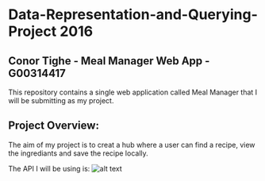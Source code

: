 # Data-Representation-and-Querying-Project 2016
## Conor Tighe - Meal Manager Web App - G00314417
This repository contains a single web application called Meal Manager that I will be submitting as my project.

## Project Overview:
The aim of my project is to creat a hub where a user can find a recipe, view the ingrediants and save the recipe locally.

The API I will be using is:
![alt text](https://s3.amazonaws.com/mashape-production-logos/apis/53aa5b2be4b0f2c975470ff1_medium "food")

